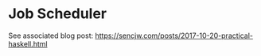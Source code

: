 # Job Scheduler

See associated blog post: <https://sencjw.com/posts/2017-10-20-practical-haskell.html>